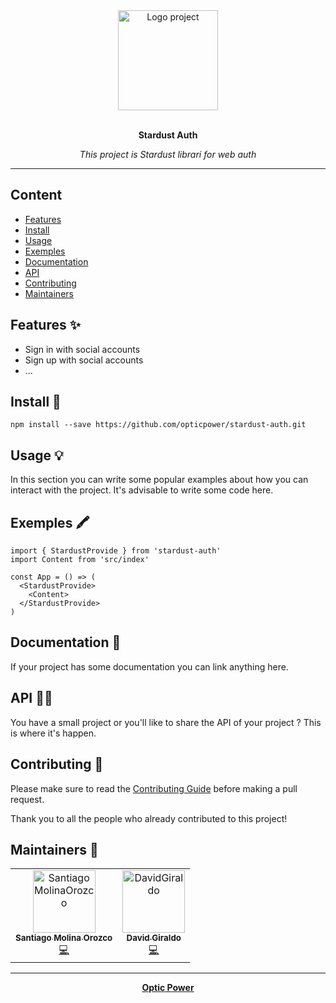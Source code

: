<!-- README for NPM; the one for GitHub is in .github directory. -->
<div align="center">
  <a href="#">
  	<img src="https://i.giphy.com/media/z2KbVZxKCHxxIDhnsQ/giphy.webp" alt="Logo project" height="160" />
  </a>
  <br>
  <br>
  <p>
    <b>Stardust Auth</b>
  </p>
  <p>
     <i>This project is Stardust librari for web auth</i>
  </p>
  <p>
    <!-- [![Build Status](https://travis-ci.com/opticpwr/stardust-auth.svg?branch=master)](https://travis-ci.com/opticpwr/stardust-auth)
    [![NPM version](https://img.shields.io/npm/v/stardust-auth?style=flat-square)](https://img.shields.io/npm/v/stardust-auth?style=flat-square)
    [![Package size](https://img.shields.io/bundlephobia/min/stardust-auth)](https://img.shields.io/bundlephobia/min/stardust-auth)
    [![Dependencies](https://img.shields.io/david/opticpwr/stardust-auth.svg?style=popout-square)](https://david-dm.org/opticpwr/stardust-auth)
    [![devDependencies Status](https://david-dm.org/opticpwr/stardust-auth/dev-status.svg?style=flat-square)](https://david-dm.org/opticpwr/stardust-auth?type=dev)
    [![code style: prettier](https://img.shields.io/badge/code_style-prettier-ff69b4.svg?style=flat-square)](https://github.com/prettier/prettier)
    [![Twitter](https://img.shields.io/twitter/follow/luctstt.svg?label=Follow&style=social)](https://twitter.com/luctstt) -->
  </p>
</div>

---

## **Content**

* [Features](##features)
* [Install](##install)
* [Usage](##usage)
* [Exemples](##exemples)
* [Documentation](##documentation)
* [API](##Api)
* [Contributing](##contributing)
* [Maintainers](##maintainers)

## Features ✨
* Sign in with social accounts
* Sign up with social accounts
* ...

## Install 🐙
```
npm install --save https://github.com/opticpower/stardust-auth.git
```

## Usage 💡
In this section you can write some popular examples about how you can interact with the project. It's advisable to write some code here.

## Exemples 🖍
```
import { StardustProvide } from 'stardust-auth'
import Content from 'src/index'

const App = () => (
  <StardustProvide>
    <Content>
  </StardustProvide>
)
```

## Documentation 📄
If your project has some documentation you can link anything here.

## API 👩‍💻
You have a small project or you'll like to share the API of your project ? This is where it's happen.

## Contributing 🍰
Please make sure to read the [Contributing Guide](https://github.com/auth0/open-source-template/blob/master/GENERAL-CONTRIBUTING.md) before making a pull request.

Thank you to all the people who already contributed to this project!

## Maintainers 👷

<table>
  <tr>
    <td align="center"><a href="https://github.com/SantiagoMolinaOrozco"><img src="https://avatars.githubusercontent.com/u/17752391?v=4" width="100px;" alt="SantiagoMolinaOrozco"/><br /><sub><b>Santiago Molina Orozco</b></sub></a><br /><a href="#" title="Code">💻</a></td>
    <td align="center"><a href="https://github.com/dagibu301"><img src="https://avatars.githubusercontent.com/u/47512198?v=4" width="100px;" alt="DavidGiraldo"/><br /><sub><b>David Giraldo</b></sub></a><br /><a href="#" title="Code">💻</a></td>
  </tr>
</table>

<!-- ## License ⚖️
Enter what kind of license you're using. -->

---
<div align="center">
	<b>
		<a href="https://opticpwr.com">Optic Power</a>
	</b>
</div>
